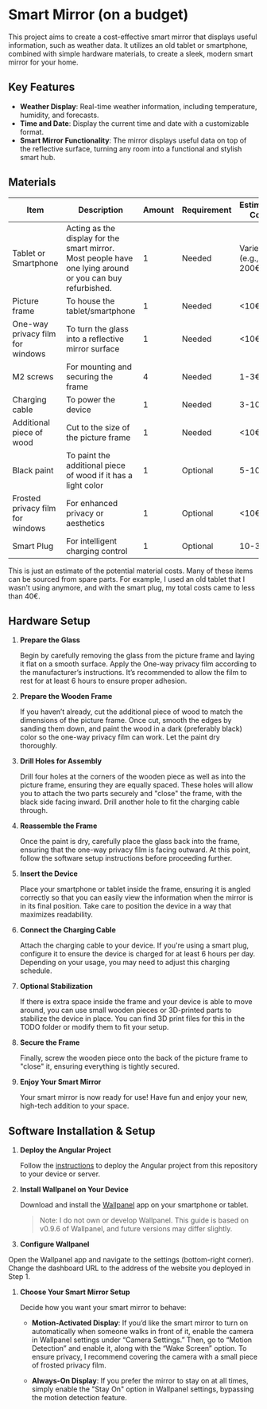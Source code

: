 # Smart Mirror (on a budget)
This project aims to create a cost-effective smart mirror that displays useful information, such as weather data. It utilizes an old tablet or smartphone, combined with simple hardware materials, to create a sleek, modern smart mirror for your home.

## Key Features
- **Weather Display**: Real-time weather information, including temperature, humidity, and forecasts.
- **Time and Date**: Display the current time and date with a customizable format.
- **Smart Mirror Functionality**: The mirror displays useful data on top of the reflective surface, turning any room into a functional and stylish smart hub.

## Materials
| **Item**                                             | **Description**                                         | **Amount** | **Requirement**  | **Estimated Cost**  |
|------------------------------------------------------|---------------------------------------------------------|------------|------------------|---------------------|
| Tablet or Smartphone                                 | Acting as the display for the smart mirror. Most people have one lying around or you can buy refurbished.            | 1          | Needed           | Varies (e.g., 0-200€) |
| Picture frame                                        | To house the tablet/smartphone                          | 1          | Needed           | <10€             |
| One-way privacy film for windows                     | To turn the glass into a reflective mirror surface      | 1          | Needed           | <10€            |
| M2 screws                                         | For mounting and securing the frame                     | 4          | Needed           | 1-3€               |
| Charging cable                                       | To power the device                                     | 1          | Needed           | 3-10€              |
| Additional piece of wood                             | Cut to the size of the picture frame                    | 1          | Needed           | <10€              |
| Black paint                                          | To paint the additional piece of wood if it has a light color | 1          | Optional         | 5-10€              |
| Frosted privacy film for windows                     | For enhanced privacy or aesthetics                      | 1          | Optional         | <10€             |
| Smart Plug                                           | For intelligent charging control                        | 1          | Optional         | 10-30€             |

This is just an estimate of the potential material costs. Many of these items can be sourced from spare parts. For example, I used an old tablet that I wasn't using anymore, and with the smart plug, my total costs came to less than 40€.

## Hardware Setup
1. **Prepare the Glass**
   
   Begin by carefully removing the glass from the picture frame and laying it flat on a smooth surface. Apply the One-way privacy film according to the manufacturer’s instructions. It’s recommended to allow the film to rest for at least 6 hours to ensure proper adhesion.

2. **Prepare the Wooden Frame**
   
    If you haven’t already, cut the additional piece of wood to match the dimensions of the picture frame. Once cut, smooth the edges by sanding them down, and paint the wood in a dark (preferably black) color so the one-way privacy film can work. Let the paint dry thoroughly.

3. **Drill Holes for Assembly**

    Drill four holes at the corners of the wooden piece as well as into the picture frame, ensuring they are equally spaced. These holes will allow you to attach the two parts securely and "close" the frame, with the black side facing inward. Drill another hole to fit the charging cable through.

4. **Reassemble the Frame**

    Once the paint is dry, carefully place the glass back into the frame, ensuring that the one-way privacy film is facing outward. At this point, follow the software setup instructions before proceeding further.

5. **Insert the Device**

    Place your smartphone or tablet inside the frame, ensuring it is angled correctly so that you can easily view the information when the mirror is in its final position. Take care to position the device in a way that maximizes readability.

6. **Connect the Charging Cable**

    Attach the charging cable to your device. If you're using a smart plug, configure it to ensure the device is charged for at least 6 hours per day. Depending on your usage, you may need to adjust this charging schedule.

7. **Optional Stabilization**

    If there is extra space inside the frame and your device is able to move around, you can use small wooden pieces or 3D-printed parts to stabilize the device in place. You can find 3D print files for this in the TODO folder or modify them to fit your setup.

8. **Secure the Frame**

    Finally, screw the wooden piece onto the back of the picture frame to "close" it, ensuring everything is tightly secured.

9. **Enjoy Your Smart Mirror**

    Your smart mirror is now ready for use! Have fun and enjoy your new, high-tech addition to your space.

## Software Installation & Setup

1. **Deploy the Angular Project**

    Follow the [instructions](./website.README.md) to deploy the Angular project from this repository to your device or server.

2. **Install Wallpanel on Your Device**

    Download and install the [Wallpanel](https://play.google.com/store/apps/details?id=xyz.wallpanel.app&hl=de&pli=1) app on your smartphone or tablet.

    > Note: I do not own or develop Wallpanel. This guide is based on v0.9.6 of Wallpanel, and future versions may differ slightly.

3. **Configure Wallpanel**

Open the Wallpanel app and navigate to the settings (bottom-right corner). Change the dashboard URL to the address of the website you deployed in Step 1.

1. **Choose Your Smart Mirror Setup**

    Decide how you want your smart mirror to behave:

   - **Motion-Activated Display**: If you’d like the smart mirror to turn on automatically when someone walks in front of it, enable the camera in Wallpanel settings under “Camera Settings.” Then, go to “Motion Detection” and enable it, along with the “Wake Screen” option. To ensure privacy, I recommend covering the camera with a small piece of frosted privacy film.

   - **Always-On Display**: If you prefer the mirror to stay on at all times, simply enable the "Stay On" option in Wallpanel settings, bypassing the motion detection feature.

